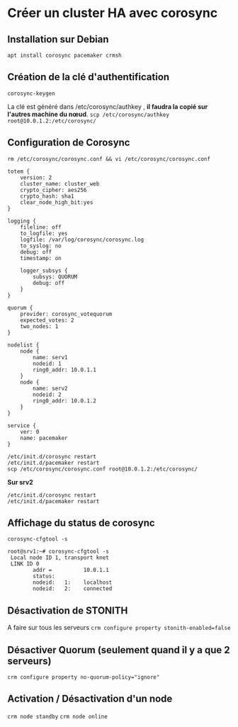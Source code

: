 # Créer un cluster HA avec corosync

## Installation sur Debian
`apt install corosync pacemaker crmsh`

## Création de la clé d'authentification
`corosync-keygen`

La clé est généré dans /etc/corosync/authkey , **il faudra la copié sur l'autres machine du nœud**.
`scp /etc/corosync/authkey root@10.0.1.2:/etc/corosync/`

## Configuration de Corosync
`rm /etc/corosync/corosync.conf && vi /etc/corosync/corosync.conf`

```
totem {
 	version: 2
 	cluster_name: cluster_web
 	crypto_cipher: aes256
 	crypto_hash: sha1
 	clear_node_high_bit:yes
}
 
logging {
 	fileline: off
 	to_logfile: yes
 	logfile: /var/log/corosync/corosync.log
 	to_syslog: no
 	debug: off
 	timestamp: on
 
    logger_subsys {
 	    subsys: QUORUM
 		debug: off
    }
}
 
quorum {
 	provider: corosync_votequorum
 	expected_votes: 2
 	two_nodes: 1
}
 
nodelist {
    node {
 		name: serv1
 		nodeid: 1
 		ring0_addr: 10.0.1.1
 	}
 	node {
 		name: serv2
 		nodeid: 2
 		ring0_addr: 10.0.1.2
 	}
}
 
service {
 	ver: 0
 	name: pacemaker
}
```

```
/etc/init.d/corosync restart
/etc/init.d/pacemaker restart
scp /etc/corosync/corosync.conf root@10.0.1.2:/etc/corosync/
```

**Sur srv2**
```
/etc/init.d/corosync restart
/etc/init.d/pacemaker restart
```

## Affichage du status de corosync
`corosync-cfgtool -s`

```
root@srv1:~# corosync-cfgtool -s
 Local node ID 1, transport knet
 LINK ID 0
        addr =          10.0.1.1
        status:
 		nodeid:   1:	localhost
 		nodeid:   2:	connected
```


## Désactivation de STONITH
A faire sur tous les serveurs
`crm configure property stonith-enabled=false`

## Désactiver Quorum (seulement quand il y a que 2 serveurs)
`crm configure property no-quorum-policy="ignore"`

## Activation / Désactivation d'un node
`crm node standby`
`crm node online`
